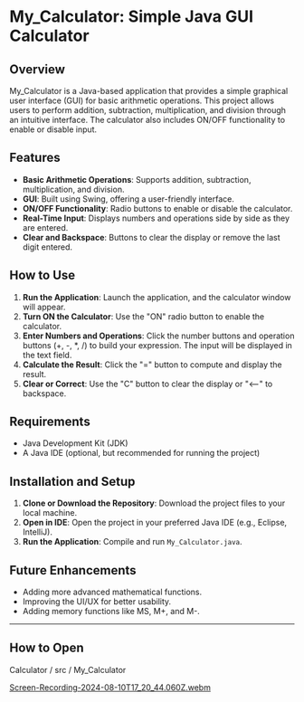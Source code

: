 # My_Calculator: Simple Java GUI Calculator

## Overview
My_Calculator is a Java-based application that provides a simple graphical user interface (GUI) for basic arithmetic operations. This project allows users to perform addition, subtraction, multiplication, and division through an intuitive interface. The calculator also includes ON/OFF functionality to enable or disable input.

## Features
- **Basic Arithmetic Operations**: Supports addition, subtraction, multiplication, and division.
- **GUI**: Built using Swing, offering a user-friendly interface.
- **ON/OFF Functionality**: Radio buttons to enable or disable the calculator.
- **Real-Time Input**: Displays numbers and operations side by side as they are entered.
- **Clear and Backspace**: Buttons to clear the display or remove the last digit entered.

## How to Use
1. **Run the Application**: Launch the application, and the calculator window will appear.
2. **Turn ON the Calculator**: Use the "ON" radio button to enable the calculator.
3. **Enter Numbers and Operations**: Click the number buttons and operation buttons (+, -, *, /) to build your expression. The input will be displayed in the text field.
4. **Calculate the Result**: Click the "=" button to compute and display the result.
5. **Clear or Correct**: Use the "C" button to clear the display or "<--" to backspace.

## Requirements
- Java Development Kit (JDK)
- A Java IDE (optional, but recommended for running the project)

## Installation and Setup
1. **Clone or Download the Repository**: Download the project files to your local machine.
2. **Open in IDE**: Open the project in your preferred Java IDE (e.g., Eclipse, IntelliJ).
3. **Run the Application**: Compile and run `My_Calculator.java`.

## Future Enhancements
- Adding more advanced mathematical functions.
- Improving the UI/UX for better usability.
- Adding memory functions like MS, M+, and M-.

---
## How to Open 
Calculator / src / My_Calculator 

[Screen-Recording-2024-08-10T17_20_44.060Z.webm](https://github.com/user-attachments/assets/6abaaf88-fb07-4d66-87a6-876b08bed27b)
